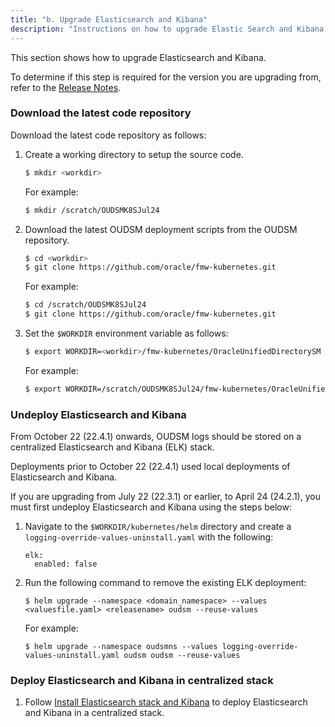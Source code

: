 ```yaml
---
title: "b. Upgrade Elasticsearch and Kibana"
description: "Instructions on how to upgrade Elastic Search and Kibana."
---
```


This section shows how to upgrade Elasticsearch and Kibana.

To determine if this step is required for the version you are upgrading from, refer to the [Release Notes](../../release-notes).

### Download the latest code repository

Download the latest code repository as follows:

1. Create a working directory to setup the source code.
   ```bash
   $ mkdir <workdir>
   ```
   
   For example:
   ```bash
   $ mkdir /scratch/OUDSMK8SJul24
   ```
   
1. Download the latest OUDSM deployment scripts from the OUDSM repository.

   ```bash
   $ cd <workdir>
   $ git clone https://github.com/oracle/fmw-kubernetes.git
   ```
   
   For example:
   
   ```bash
   $ cd /scratch/OUDSMK8SJul24
   $ git clone https://github.com/oracle/fmw-kubernetes.git
   ```

1. Set the `$WORKDIR` environment variable as follows:

   ```bash
   $ export WORKDIR=<workdir>/fmw-kubernetes/OracleUnifiedDirectorySM
   ```

   For example:
   
   ```bash
   $ export WORKDIR=/scratch/OUDSMK8SJul24/fmw-kubernetes/OracleUnifiedDirectorySM
   ```

### Undeploy Elasticsearch and Kibana

From October 22 (22.4.1) onwards, OUDSM logs should be stored on a centralized Elasticsearch and Kibana (ELK) stack.

Deployments prior to October 22 (22.4.1) used local deployments of Elasticsearch and Kibana. 

If you are upgrading from July 22 (22.3.1) or earlier, to April 24 (24.2.1), you must first undeploy Elasticsearch and Kibana using the steps below:

1. Navigate to the `$WORKDIR/kubernetes/helm` directory and create a `logging-override-values-uninstall.yaml` with the following:

   ```
   elk:
     enabled: false
   ```

1. Run the following command to remove the existing ELK deployment:

   ```
   $ helm upgrade --namespace <domain_namespace> --values <valuesfile.yaml> <releasename> oudsm --reuse-values
   ```
   
   For example:

   ```
   $ helm upgrade --namespace oudsmns --values logging-override-values-uninstall.yaml oudsm oudsm --reuse-values
   ```

### Deploy Elasticsearch and Kibana in centralized stack

1. Follow [Install Elasticsearch stack and Kibana](../../manage-oudsm-containers/logging-and-visualization/#install-elasticsearch-stack-and-kibana) to deploy Elasticsearch and Kibana in a centralized stack.
